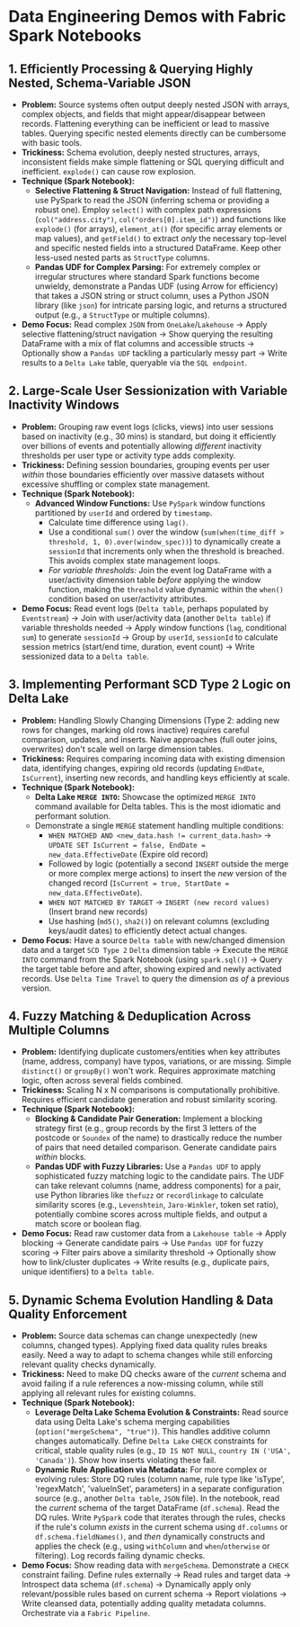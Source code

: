 # Data Engineering Demos with Fabric Spark Notebooks



## 1. Efficiently Processing & Querying Highly Nested, Schema-Variable JSON

* **Problem:** Source systems often output deeply nested JSON with arrays, complex objects, and fields that might appear/disappear between records. Flattening everything can be inefficient or lead to massive tables. Querying specific nested elements directly can be cumbersome with basic tools.
* **Trickiness:** Schema evolution, deeply nested structures, arrays, inconsistent fields make simple flattening or SQL querying difficult and inefficient. `explode()` can cause row explosion.
* **Technique (Spark Notebook):**
    * **Selective Flattening & Struct Navigation:** Instead of full flattening, use PySpark to read the JSON (inferring schema or providing a robust one). Employ `select()` with complex path expressions (`col("address.city")`, `col("orders[0].item_id")`) and functions like `explode()` (for arrays), `element_at()` (for specific array elements or map values), and `getField()` to extract *only* the necessary top-level and specific nested fields into a structured DataFrame. Keep other less-used nested parts as `StructType` columns.
    * **Pandas UDF for Complex Parsing:** For extremely complex or irregular structures where standard Spark functions become unwieldy, demonstrate a Pandas UDF (using Arrow for efficiency) that takes a JSON string or struct column, uses a Python JSON library (like `json`) for intricate parsing logic, and returns a structured output (e.g., a `StructType` or multiple columns).
* **Demo Focus:** Read complex `JSON` from `OneLake`/`Lakehouse` -> Apply selective flattening/struct navigation -> Show querying the resulting DataFrame with a mix of flat columns and accessible structs -> Optionally show a `Pandas UDF` tackling a particularly messy part -> Write results to a `Delta Lake` table, queryable via the `SQL endpoint`.

## 2. Large-Scale User Sessionization with Variable Inactivity Windows

* **Problem:** Grouping raw event logs (clicks, views) into user sessions based on inactivity (e.g., 30 mins) is standard, but doing it efficiently over billions of events and potentially allowing *different* inactivity thresholds per user type or activity type adds complexity.
* **Trickiness:** Defining session boundaries, grouping events per user *within* those boundaries efficiently over massive datasets without excessive shuffling or complex state management.
* **Technique (Spark Notebook):**
    * **Advanced Window Functions:** Use `PySpark` window functions partitioned by `userId` and ordered by `timestamp`.
        * Calculate time difference using `lag()`.
        * Use a conditional `sum()` over the window (`sum(when(time_diff > threshold, 1, 0).over(window_spec))`) to dynamically create a `sessionId` that increments only when the threshold is breached. This avoids complex state management loops.
        * *For variable thresholds:* Join the event log DataFrame with a user/activity dimension table *before* applying the window function, making the `threshold` value dynamic within the `when()` condition based on user/activity attributes.
* **Demo Focus:** Read event logs (`Delta table`, perhaps populated by `Eventstream`) -> Join with user/activity data (another `Delta table`) if variable thresholds needed -> Apply window functions (`lag`, conditional `sum`) to generate `sessionId` -> Group by `userId`, `sessionId` to calculate session metrics (start/end time, duration, event count) -> Write sessionized data to a `Delta table`.

## 3. Implementing Performant SCD Type 2 Logic on Delta Lake

* **Problem:** Handling Slowly Changing Dimensions (Type 2: adding new rows for changes, marking old rows inactive) requires careful comparison, updates, and inserts. Naive approaches (full outer joins, overwrites) don't scale well on large dimension tables.
* **Trickiness:** Requires comparing incoming data with existing dimension data, identifying changes, expiring old records (updating `EndDate`, `IsCurrent`), inserting new records, and handling keys efficiently at scale.
* **Technique (Spark Notebook):**
    * **Delta Lake `MERGE INTO`:** Showcase the optimized `MERGE INTO` command available for Delta tables. This is the most idiomatic and performant solution.
    * Demonstrate a single `MERGE` statement handling multiple conditions:
        * `WHEN MATCHED AND <new_data.hash != current_data.hash>` -> `UPDATE SET IsCurrent = false, EndDate = new_data.EffectiveDate` (Expire old record)
        * Followed by logic (potentially a second `INSERT` outside the merge or more complex merge actions) to insert the *new* version of the changed record (`IsCurrent = true, StartDate = new_data.EffectiveDate`).
        * `WHEN NOT MATCHED BY TARGET` -> `INSERT (new record values)` (Insert brand new records)
        * Use hashing (`md5()`, `sha2()`) on relevant columns (excluding keys/audit dates) to efficiently detect actual changes.
* **Demo Focus:** Have a source `Delta table` with new/changed dimension data and a target `SCD Type 2` `Delta` dimension table -> Execute the `MERGE INTO` command from the Spark Notebook (using `spark.sql()`) -> Query the target table before and after, showing expired and newly activated records. Use `Delta Time Travel` to query the dimension *as of* a previous version.

## 4. Fuzzy Matching & Deduplication Across Multiple Columns

* **Problem:** Identifying duplicate customers/entities when key attributes (name, address, company) have typos, variations, or are missing. Simple `distinct()` or `groupBy()` won't work. Requires approximate matching logic, often across several fields combined.
* **Trickiness:** Scaling N x N comparisons is computationally prohibitive. Requires efficient candidate generation and robust similarity scoring.
* **Technique (Spark Notebook):**
    * **Blocking & Candidate Pair Generation:** Implement a blocking strategy first (e.g., group records by the first 3 letters of the postcode or `Soundex` of the name) to drastically reduce the number of pairs that need detailed comparison. Generate candidate pairs *within* blocks.
    * **Pandas UDF with Fuzzy Libraries:** Use a `Pandas UDF` to apply sophisticated fuzzy matching logic to the candidate pairs. The UDF can take relevant columns (name, address components) for a pair, use Python libraries like `thefuzz` or `recordlinkage` to calculate similarity scores (e.g., `Levenshtein`, `Jaro-Winkler`, token set ratio), potentially combine scores across multiple fields, and output a match score or boolean flag.
* **Demo Focus:** Read raw customer data from a `Lakehouse table` -> Apply blocking -> Generate candidate pairs -> Use `Pandas UDF` for fuzzy scoring -> Filter pairs above a similarity threshold -> Optionally show how to link/cluster duplicates -> Write results (e.g., duplicate pairs, unique identifiers) to a `Delta table`.

## 5. Dynamic Schema Evolution Handling & Data Quality Enforcement

* **Problem:** Source data schemas can change unexpectedly (new columns, changed types). Applying fixed data quality rules breaks easily. Need a way to adapt to schema changes while still enforcing relevant quality checks dynamically.
* **Trickiness:** Need to make DQ checks aware of the *current* schema and avoid failing if a rule references a now-missing column, while still applying all relevant rules for existing columns.
* **Technique (Spark Notebook):**
    * **Leverage Delta Lake Schema Evolution & Constraints:** Read source data using Delta Lake's schema merging capabilities (`option("mergeSchema", "true")`). This handles additive column changes automatically. Define `Delta Lake` `CHECK` constraints for critical, stable quality rules (e.g., `ID IS NOT NULL`, `country IN ('USA', 'Canada')`). Show how inserts violating these fail.
    * **Dynamic Rule Application via Metadata:** For more complex or evolving rules: Store DQ rules (column name, rule type like 'isType', 'regexMatch', 'valueInSet', parameters) in a separate configuration source (e.g., another `Delta table`, `JSON` file). In the notebook, read the *current* schema of the target DataFrame (`df.schema`). Read the DQ rules. Write `PySpark` code that iterates through the rules, checks if the rule's column *exists* in the current schema using `df.columns` or `df.schema.fieldNames()`, and *then* dynamically constructs and applies the check (e.g., using `withColumn` and `when`/`otherwise` or filtering). Log records failing dynamic checks.
* **Demo Focus:** Show reading data with `mergeSchema`. Demonstrate a `CHECK` constraint failing. Define rules externally -> Read rules and target data -> Introspect data schema (`df.schema`) -> Dynamically apply only relevant/possible rules based on current schema -> Report violations -> Write cleansed data, potentially adding quality metadata columns. Orchestrate via a `Fabric Pipeline`.

